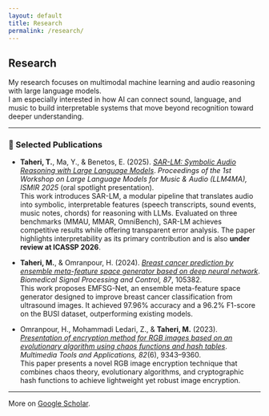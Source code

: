 ```yaml
---
layout: default
title: Research
permalink: /research/
---
```

## Research

My research focuses on multimodal machine learning and audio reasoning with large language models.  
I am especially interested in how AI can connect sound, language, and music to build interpretable systems that move beyond recognition toward deeper understanding.

---

### 📄 Selected Publications

- **Taheri, T.**, Ma, Y., & Benetos, E. (2025). [*SAR-LM: Symbolic Audio Reasoning with Large Language Models*](https://openreview.net/pdf?id=krBCxIE9bs). *Proceedings of the 1st Workshop on Large Language Models for Music & Audio (LLM4MA), ISMIR 2025* (oral spotlight presentation).  
  This work introduces SAR-LM, a modular pipeline that translates audio into symbolic, interpretable features (speech transcripts, sound events, music notes, chords) for reasoning with LLMs. Evaluated on three benchmarks (MMAU, MMAR, OmniBench), SAR-LM achieves competitive results while offering transparent error analysis. The paper highlights interpretability as its primary contribution and is also **under review at ICASSP 2026**.

- **Taheri, M.**, & Omranpour, H. (2024). [*Breast cancer prediction by ensemble meta-feature space generator based on deep neural network*](https://www.sciencedirect.com/science/article/pii/S1746809423008157). *Biomedical Signal Processing and Control, 87*, 105382.  
  This work proposes EMFSG-Net, an ensemble meta-feature space generator designed to improve breast cancer classification from ultrasound images. It achieved 97.96% accuracy and a 96.2% F1-score on the BUSI dataset, outperforming existing models.

- Omranpour, H., Mohammadi Ledari, Z., & **Taheri, M.** (2023). [*Presentation of encryption method for RGB images based on an evolutionary algorithm using chaos functions and hash tables*](https://link.springer.com/article/10.1007/s11042-022-13734-x). *Multimedia Tools and Applications, 82*(6), 9343–9360.  
  This paper presents a novel RGB image encryption technique that combines chaos theory, evolutionary algorithms, and cryptographic hash functions to achieve lightweight yet robust image encryption.

---

More on [Google Scholar](https://scholar.google.com/citations?hl=en&user=48n5YFgAAAAJ).
